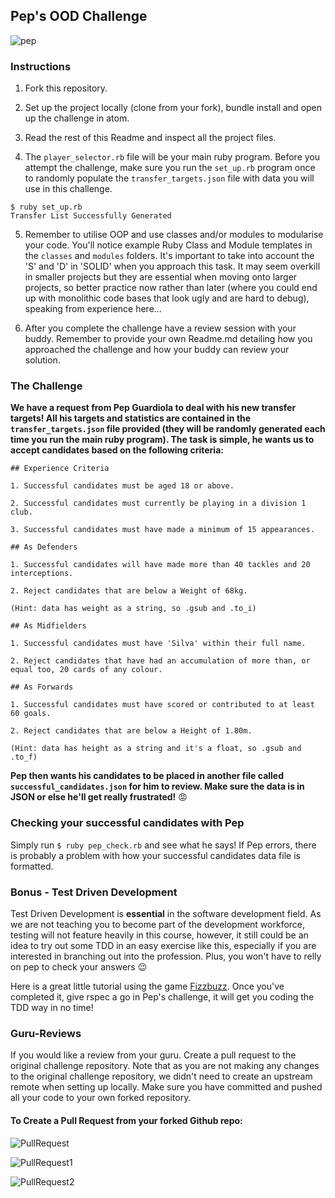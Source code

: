 ## Pep's OOD Challenge

![pep](https://github.com/sportsdatasolutions/pep_ood_challenge/blob/master/pep.png)

### Instructions

1. Fork this repository.

2. Set up the project locally (clone from your fork), bundle install and open up the challenge in atom.

3. Read the rest of this Readme and inspect all the project files.

4. The ```player_selector.rb``` file will be your main ruby program. Before you attempt the challenge, make sure you run the ```set_up.rb``` program once to randomly populate the ```transfer_targets.json``` file with data you will use in this challenge.

```
$ ruby set_up.rb
Transfer List Successfully Generated
```

5. Remember to utilise OOP and use classes and/or modules to modularise your code. You'll notice example Ruby Class and Module templates in the ```classes``` and  ```modules``` folders. It's important to take into account the 'S' and 'D' in 'SOLID' when you approach this task. It may seem overkill in smaller projects but they are essential when moving onto larger projects, so better practice now rather than later (where you could end up with monolithic code bases that look ugly and are hard to debug), speaking from experience here...

6. After you complete the challenge have a review session with your buddy. Remember to provide your own Readme.md detailing how you approached the challenge and how your buddy can review your solution.

### The Challenge

**We have a request from Pep Guardiola to deal with his new transfer targets! All his targets and statistics are contained in the ```transfer_targets.json``` file provided (they will be randomly generated each time you run the main ruby program). The task is simple, he wants us to accept candidates based on the following criteria:**

```
## Experience Criteria

1. Successful candidates must be aged 18 or above.

2. Successful candidates must currently be playing in a division 1 club.

3. Successful candidates must have made a minimum of 15 appearances.

## As Defenders

1. Successful candidates will have made more than 40 tackles and 20 interceptions.

2. Reject candidates that are below a Weight of 68kg.

(Hint: data has weight as a string, so .gsub and .to_i)

## As Midfielders

1. Successful candidates must have 'Silva' within their full name.

2. Reject candidates that have had an accumulation of more than, or equal too, 20 cards of any colour.

## As Forwards

1. Successful candidates must have scored or contributed to at least 60 goals.

2. Reject candidates that are below a Height of 1.80m.

(Hint: data has height as a string and it's a float, so .gsub and .to_f)

```

**Pep then wants his candidates to be placed in another file called ```successful_candidates.json``` for him to review. Make sure the data is in JSON or else he'll get really frustrated!** :rage:

### Checking your successful candidates with Pep
Simply run ```$ ruby pep_check.rb``` and see what he says! If Pep errors, there is probably a problem with how your successful candidates data file is formatted.

### Bonus - Test Driven Development

Test Driven Development is **essential** in the software development field. As we are not teaching you to become part of the development workforce, testing will not feature heavily in this course, however, it still could be an idea to try out some TDD in an easy exercise like this, especially if you are interested in branching out into the profession. Plus, you won't have to relly on pep to check your answers :wink:

Here is a great little tutorial using the game [Fizzbuzz](https://medium.com/craft-academy/introduction-to-ruby-and-rspec-135da4051802). Once you've completed it, give rspec a go in Pep's challenge, it will get you coding the TDD way in no time!

### Guru-Reviews

If you would like a review from your guru. Create a pull request to the original challenge repository. Note that as you are not making any changes to the original challenge repository, we didn't need to create an upstream remote when setting up locally. Make sure you have committed and pushed all your code to your own forked repository.

#### To Create a Pull Request from your forked Github repo:

![PullRequest](https://github.com/danielstpaul/sds_academy_course/blob/master/public/PullRequest.png)

![PullRequest1](https://github.com/danielstpaul/sds_academy_course/blob/master/public/PullRequest1.png)

![PullRequest2](https://github.com/danielstpaul/sds_academy_course/blob/master/public/PullRequest2.png)
